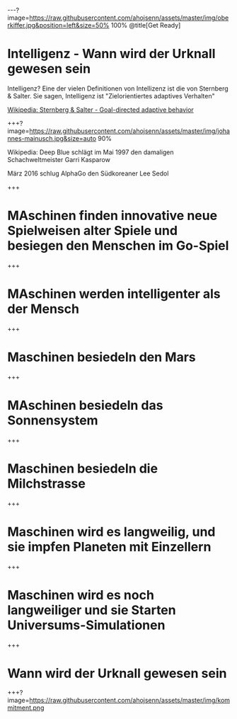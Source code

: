---?image=https://raw.githubusercontent.com/ahojsenn/assets/master/img/oberkiffer.jpg&position=left&size=50% 100%
@title[Get Ready]
# Intelligenz - Wann wird der Urknall gewesen sein


Intelligenz?
Eine der vielen Definitionen von Intellizenz ist die von Sternberg & Salter. Sie sagen, Intelligenz ist
"Zielorientiertes adaptives Verhalten"

[Wikipedia: Sternberg & Salter - Goal-directed adaptive behavior](https://en.wikipedia.org/wiki/Intelligence)


+++?image=https://raw.githubusercontent.com/ahojsenn/assets/master/img/johannes-mainusch.jpg&size=auto 90%



Wikipedia:
Deep Blue schlägt im Mai 1997 den damaligen Schachweltmeister Garri Kasparow


März 2016 schlug AlphaGo den Südkoreaner Lee Sedol


+++
# MAschinen finden innovative neue Spielweisen alter Spiele und besiegen den Menschen im Go-Spiel

+++
# MAschinen werden intelligenter als der Mensch

+++
# Maschinen besiedeln den Mars

+++
# MAschinen besiedeln das Sonnensystem

+++
# Maschinen besiedeln die Milchstrasse

+++
# Maschinen wird es langweilig, und sie impfen Planeten mit Einzellern

+++
# Maschinen wird es noch langweiliger und sie Starten Universums-Simulationen

+++
# Wann wird der Urknall gewesen sein


+++?image=https://raw.githubusercontent.com/ahojsenn/assets/master/img/kommitment.png
